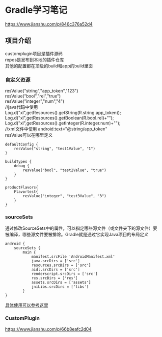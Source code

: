 # Gradle学习笔记  
https://www.jianshu.com/p/846c376a52d4
## 项目介绍  
customplugin项目是插件源码   
repos是发布到本地的插件仓库  
其他的配置都在顶级的build和app的build里面  
### 自定义资源  
resValue("string","app_token","123")  
resValue("bool","rel","true")  
resValue("integer","num","4")  
//java代码中使用  
Log.d("xl",getResources().getString(R.string.app_token));  
Log.d("xl",getResources().getBoolean(R.bool.rel)+"");  
Log.d("xl",getResources().getInteger(R.integer.num)+"");  
//xml文件中使用
android:text="@string/app_token"  
resValue可以在哪里定义  
```  
defaultConfig {  
    resValue("string", "test1Value", "1")  
}
```  
```  
buildTypes {  
    debug {  
        resValue("bool", "test2Value", "true")  
    }
}  
```  
```  
productFlavors{  
    Flavortest{  
        resValue("integer", "test3Value", "3")
    }
}
```  
### sourceSets  
通过修改SourceSets中的属性，可以指定哪些源文件（或文件夹下的源文件）要被编译，哪些源文件要被排除。Gradle就是通过它实现Java项目的布局定义  
```  
android {
    sourceSets {
        main {
            manifest.srcFile 'AndroidManifest.xml'
            java.srcDirs = ['src']
            resources.srcDirs = ['src']
            aidl.srcDirs = ['src']
            renderscript.srcDirs = ['src']
            res.srcDirs = ['res']
            assets.srcDirs = ['assets']
            jniLibs.srcDirs = ['libs']
        }
}
```  
[具体使用可以参考这里](https://blog.csdn.net/lbcab/article/details/72771729)

### CustomPlugin
https://www.jianshu.com/p/66b8eafc2d04

